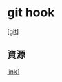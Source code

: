 # git hook
[[git]]

## 資源

[link1](https://githooks.com/ )

[//begin]: # "Autogenerated link references for markdown compatibility"
[git]: git.md "Git"
[//end]: # "Autogenerated link references"